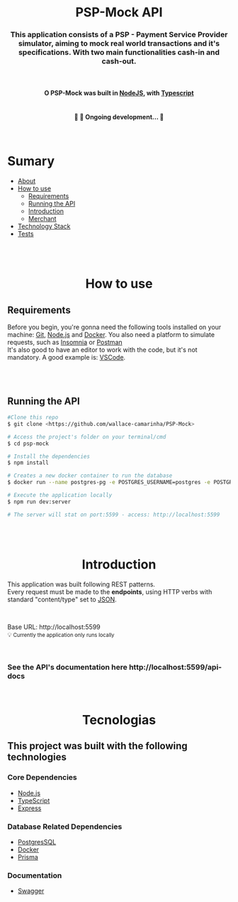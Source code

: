 <h1 align="center">PSP-Mock API</h1>

<h3 align="center">
  This application consists of a <strong>PSP - Payment Service Provider</strong> simulator, aiming to mock real world transactions and it's specifications. With two main functionalities <strong>cash-in</strong> and <strong>cash-out</strong>.
</h3>
<br>
<h4 align="center">O PSP-Mock was built in <a href="https://nodejs.org/en/">NodeJS</a>, with <a href="https://www.typescriptlang.org/">Typescript</a>


<br>
<br>

<h4 align="center">
	🚧   🚀 Ongoing development...  🚧
</h4>
<br>

Sumary
=================
<!--ts-->
   * [About](#About)
   * [How to use](#how-to-use)
      * [Requirements](#requirements)
      * [Running the API](#running-the-api)
      * [Introduction](#introduction)
      * [Merchant](#merchant)
   * [Technology Stack](#technology-stack)
   * [Tests](#tests)
<!--te-->
<br>
<br>

<!-- <h1 align="center">About</h1> -->


<h1 align="center">How to use</h1>

<h2> Requirements</h2>

Before you begin, you're gonna need the following tools installed on your machine:
[Git](https://git-scm.com), [Node.js](https://nodejs.org/en/) and [Docker](https://www.docker.com/). You also need a platform to simulate requests, such as [Insomnia](https://insomnia.rest/download) or [Postman](https://www.postman.com/downloads/)
<br>
It's also good to have an editor to work with the code, but it's not mandatory. A good example is: [VSCode](https://code.visualstudio.com/).



<br>
<br>

## Running the API

```bash
#Clone this repo
$ git clone <https://github.com/wallace-camarinha/PSP-Mock>

# Access the project's folder on your terminal/cmd
$ cd psp-mock

# Install the dependencies
$ npm install

# Creates a new docker container to run the database
$ docker run --name postgres-pg -e POSTGRES_USERNAME=postgres -e POSTGRES_PASSWORD=docker -p 5432:5432 -d postgres

# Execute the application locally
$ npm run dev:server

# The server will stat on port:5599 - access: http://localhost:5599
```

<br>
<br>


<h1 align="center">Introduction</h1>

This application was built following REST patterns.
<br>
Every request must be made to the <strong>endpoints</strong>, using HTTP verbs with standard "content/type" set to [JSON](http://www.json.org/).

<br>

Base URL: http://localhost:5599
<br>
💡<small> Currently the application only runs locally</small>

<br>

### See the API's documentation here http://localhost:5599/api-docs

<br>

<h1 align="center">Tecnologias</h1>

## This project was built with the following technologies

### Core Dependencies

- [Node.js](https://nodejs.org/en/)
- [TypeScript](https://www.typescriptlang.org/)
- [Express](https://expressjs.com/)

### Database Related Dependencies

- [PostgresSQL](https://www.postgresql.org/)
- [Docker](https://www.docker.com/)
- [Prisma](https://www.prisma.io/)

### Documentation

- [Swagger](https://swagger.io)
